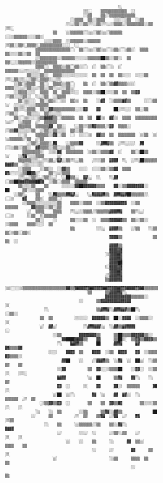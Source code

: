 
                                                        ░░
                                        ░░░░    ▒▒▒▒▒▒▒▒▒▒▒▒  ░░
                                        ░░▒▒    ▒▒░░▒▒▒▒▒▒▒▒▒▒▒▒
                                  ░░▒▒▒▒  ▒▒░░▒▒▒▒    ░░░░░░▒▒  ░░▒▒
                                ░░░░▒▒░░▒▒░░░░▒▒░░░░░░▒▒▒▒░░▒▒▒▒▒▒▒▒░░▒▒  ░░░░
                          ▒▒    ░░▒▒▒▒▒▒░░░░░░▒▒░░░░▒▒▒▒▒▒  ░░░░▒▒▒▒▒▒░░░░▒▒░░
                      ░░░░▒▒▒▒  ░░▒▒▒▒▒▒░░▒▒▒▒▒▒  ░░▒▒░░▒▒░░▒▒▒▒░░▒▒▒▒▒▒▒▒▒▒░░░░  ░░
                  ▒▒▒▒▒▒▒▒▒▒▒▒▒▒▒▒░░  ▒▒░░░░░░▒▒░░░░░░▒▒░░░░▒▒░░  ▒▒▒▒  ▒▒░░░░▒▒░░▒▒  ▒▒
                  ░░▒▒▒▒▒▒▒▒░░▒▒▒▒▒▒░░░░░░▒▒▒▒▒▒██▒▒░░▒▒░░  ▒▒  ▒▒░░░░▒▒▒▒▒▒░░▒▒▒▒▒▒▒▒▒▒
                  ▒▒▒▒░░  ▒▒▒▒░░▒▒░░▒▒░░░░  ░░  ▒▒░░░░  ░░  ▒▒▒▒▒▒░░░░░░░░░░  ▒▒▒▒▒▒▒▒▒▒▒▒▒▒
              ▒▒░░░░▒▒░░  ▒▒▒▒░░░░░░░░░░░░  ▒▒  ▒▒  ▒▒  ▒▒░░░░  ░░░░▒▒  ░░░░▒▒░░░░░░▒▒░░▒▒▒▒░░░░░░
        ░░▒▒░░▒▒▒▒  ▒▒░░  ▒▒▒▒░░▒▒░░    ▒▒  ░░  ▒▒░░▒▒▓▓▒▒▒▒░░░░  ▒▒▒▒░░░░░░▒▒░░░░▒▒░░▒▒░░░░░░▒▒░░
        ░░▒▒▒▒░░░░  ▒▒▒▒  ▒▒  ▒▒▒▒░░░░  ▒▒▒▒░░▒▒██░░░░▒▒  ▒▒  ▒▒▓▓  ░░▒▒░░░░▒▒░░  ░░░░▒▒  ░░▒▒▒▒
          ▒▒░░░░░░  ▒▒░░▒▒░░░░░░  ▒▒░░  ▒▒    ░░▓▓  ░░▒▒▒▒▓▓▒▒      ░░░░▒▒  ░░  ░░░░░░░░░░▒▒▒▒▒▒
        ▒▒░░░░▒▒▒▒  ▒▒░░▓▓▒▒▒▒▒▒▒▒▒▒░░░░▓▓    ▓▓      ██░░░░░░  ▒▒░░▒▒  ░░▒▒░░    ▒▒░░░░  ▒▒░░░░░░
        ▒▒░░░░░░░░░░▒▒▓▓▓▓▒▒░░▒▒▒▒▒▒  ▒▒  ▒▒  ██░░  ▓▓░░  ▒▒▒▒  ▒▒▒▒▒▒▒▒▒▒  ░░░░  ░░▒▒▒▒  ░░  ▒▒▒▒▒▒
          ▒▒▒▒▒▒  ▒▒▒▒▒▒▓▓  ▒▒░░    ░░▒▒░░▒▒▓▓▒▒▒▒░░▓▓  ▒▒▒▒░░  ░░▒▒▓▓░░░░░░▒▒  ░░▒▒░░▒▒░░░░  ▒▒░░▒▒
          ░░░░    ▒▒▒▒▒▒░░▓▓░░▒▒  ░░  ░░░░░░  ▓▓▒▒  ▒▒  ▒▒▒▒▒▒▒▒  ░░▒▒  ░░    ░░▒▒▒▒▒▒░░▒▒  ░░▒▒
              ░░▒▒░░▒▒▒▒░░▓▓    ░░▒▒▒▒▓▓      ░░▓▓▓▓▒▒  ░░░░░░░░  ▓▓  ░░░░▒▒░░▒▒░░  ▓▓▒▒▒▒░░▒▒░░░░▒▒░░
            ▒▒▒▒▒▒▒▒░░  ░░░░▓▓  ▒▒▒▒▒▒▒▒  ░░▒▒░░▒▒▒▒▓▓  ░░    ▒▒░░██▒▒    ░░    ░░▓▓░░░░▒▒▒▒      ░░
          ▒▒▒▒▒▒░░░░░░░░▒▒░░▓▓░░▒▒░░░░▒▒    ░░░░▒▒  ▓▓▓▓  ░░  ░░░░██▒▒▒▒▒▒    ▓▓▓▓▒▒  ░░░░░░░░░░
          ░░▒▒▒▒    ░░▒▒░░  ░░▓▓▒▒    ░░░░  ░░░░▒▒░░▒▒▓▓  ▒▒▒▒    ▓▓░░░░░░▒▒██▓▓░░    ▒▒░░░░▒▒▒▒
          ░░░░░░▒▒░░░░▒▒░░░░  ░░██▒▒░░  ▓▓░░  ░░    ░░▓▓    ░░▒▒██▓▓▓▓▓▓▓▓██▓▓  ░░▒▒░░▒▒▒▒  ▒▒▒▒▒▒
          ▒▒░░░░▒▒    ▒▒      ░░░░░░▓▓██▓▓▓▓▓▓▒▒▒▒    ▓▓░░▒▒▓▓▓▓▓▓▓▓░░        ██      ▒▒░░░░▒▒▒▒
        ░░▒▒░░    ▒▒    ░░▓▓▒▒▒▒▓▓▓▓░░    ░░▓▓▓▓▓▓▒▒  ▓▓▓▓▓▓██▒▒▒▒▒▒░░  ░░░░    ▓▓    ▒▒░░  ▒▒▒▒░░
            ░░▒▒▒▒░░░░░░░░░░▒▒    ▒▒▒▒░░▒▒▒▒  ░░▒▒▓▓▓▓▓▓▓▓▓▓  ░░▒▒    ▒▒▒▒▒▒      ▓▓▒▒▒▒░░▒▒░░▒▒
              ░░  ▒▒▒▒    ▒▒▒▒    ░░░░░░▒▒▒▒░░▒▒▒▒▒▒▓▓▓▓▓▓    ▒▒░░░░    ░░░░      ░░▒▒  ░░▒▒▒▒▒▒
                  ▒▒░░    ░░      ▒▒░░░░▒▒  ░░  ▒▒▒▒▓▓▓▓▓▓▒▒  ▒▒░░▒▒░░  ░░▒▒▒▒    ▒▒▒▒░░░░  ▒▒
                                  ▒▒          ░░░░  ▓▓▓▓▒▒    ░░▒▒    ░░▒▒          ▒▒░░▒▒░░▒▒░░
                                                    ▓▓▓▓▒▒              ▒▒              ▒▒  ░░
                                                    ▓▓▓▓▒▒
                                                    ▓▓▓▓▓▓
                                                  ░░▓▓▓▓▓▓
                                                    ▓▓▓▓▓▓
                                                    ▓▓▓▓██
                                                  ░░▓▓▓▓▓▓
                                                    ▓▓▓▓▓▓
                                                  ░░▓▓▓▓▓▓
                                                  ▒▒▓▓▓▓▓▓
            ░░░░░░░░▒▒▒▒▒▒▒▒▒▒▒▒▒▒▒▒▒▒▒▒▓▓▒▒▓▓▓▓▓▓▓▓▓▓▓▓▓▓▓▓▓▓▓▓▓▓▓▓▓▓▓▓▓▓▓▓▒▒▒▒▒▒▒▒▒▒▒▒▒▒▒▒▒▒▒▒░░░░░░░░
                                          ▒▒      ▒▒▓▓▓▓▓▓░░
                                                  ▓▓▓▓▓▓▓▓▓▓▓▓▒▒▒▒▒▒░░
                                      ░░      ▒▒▓▓▓▓▓▓▓▓▓▓▓▓▓▓            ░░
                      ░░                      ▒▒▓▓▓▓░░▓▓▓▓▓▓▒▒██░░    ░░▒▒░░
                    ▒▒  ▒▒          ░░░░░░  ▓▓▓▓▓▓▒▒  ██░░▓▓▓▓  ░░▒▒▒▒░░      ░░
                    ░░  ▓▓░░            ░░▓▓▓▓▓▓░░  ░░▓▓▒▒▓▓▓▓▓▓            ░░
                          ░░▒▒        ▓▓▓▓▓▓▓▓▒▒      ▒▒██▒▒▒▒▓▓▓▓▓▓▒▒░░
                              ▓▓████▓▓▓▓▒▒    ▓▓      ▒▒██░░  ▒▒▓▓▒▒▓▓▓▓▒▒
                            ░░    ▓▓▓▓▒▒      ██      ▓▓▓▓      ▓▓    ▓▓▒▒▒▒▓▓
                        ░░░░    ▓▓▓▓  ▒▒    ▓▓▓▓  ░░▒▒  ▓▓▓▓    ▓▓  ░░▒▒▒▒    ▓▓▒▒▒▒░░
                              ▓▓██    ░░    ░░▓▓▓▓▒▒  ░░▓▓  ░░  ██░░  ░░▒▒    ▒▒    ▒▒
                            ░░▓▓          ▒▒  ▓▓░░░░▒▒▒▒██    ░░▓▓░░  ░░▒▒      ░░    ░░░░
                            ▓▓▓▓          ░░  ██      ▒▒▓▓    ▓▓░░    ░░        ▒▒
                            ▓▓  ░░      ░░    ▓▓      ▓▓░░  ▒▒▒▒▒▒      ▓▓      ░░
                          ░░██  ░░░░        ▓▓  ░░    ▓▓  ▓▓░░  ░░    ▒▒▒▒▒▒  ░░  ▒▒
                    ░░▒▒▓▓▒▒▓▓  ░░        ▒▒    ▒▒  ▓▓▒▒▓▓        ▒▒░░░░▒▒    ░░    ░░
                  ░░    ░░  ▒▒        ░░▒▒      ▒▒▓▓░░▓▓▒▒              ██
                ░░      ▒▒          ░░  ▒▒    ▒▒▓▓  ░░▓▓  ░░    ▓▓      ░░▒▒
                      ░░    ▒▒      ░░▒▒▒▒▒▒░░▒▒    ▒▒░░▓▓░░              ▓▓▓▓
                            ░░        ░░░░  ░░      ░░▒▒░░▒▒    ░░        ░░    ░░
                                ░░    ░░    ▒▒      ░░      ▓▓  ▒▒░░    ▒▒▒▒    ▒▒
                                            ░░      ░░        ▓▓      ▒▒  ░░
                          ░░                        ░░▒▒      ▒▒▒▒  ▒▒    ▒▒
                                                              ░░
                                                                                      ▒▒
